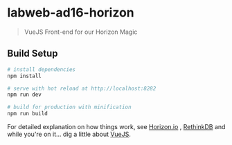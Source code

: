 # labweb-ad16-horizon

> VueJS Front-end for our Horizon Magic

## Build Setup

``` bash
# install dependencies
npm install

# serve with hot reload at http://localhost:8282
npm run dev

# build for production with minification
npm run build
```

For detailed explanation on how things work, see [Horizon.io](http://horizon.io/docs/getting-started/) , [RethinkDB](https://rethinkdb.com/api/javascript/) and while you're on it... dig a little about [VueJS](http://rc.vuejs.org/guide/). 
